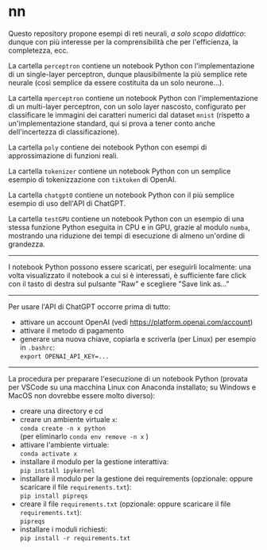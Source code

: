# nn

Questo repository propone esempi di reti neurali, _a solo scopo didattico_: dunque con più interesse per la comprensibilità che per l'efficienza, la completezza, ecc.

La cartella `perceptron` contiene un notebook Python con l'implementazione di un single-layer perceptron, dunque plausibilmente la più semplice rete neurale (così semplice da essere costituita da un solo neurone...).

La cartella `mperceptron` contiene un notebook Python con l'implementazione di un multi-layer perceptron, con un solo layer nascosto, configurato per classificare le immagini dei caratteri numerici dal dataset `mnist` (rispetto a un'implementazione standard, qui si prova a tener conto anche dell'incertezza di classificazione).

La cartella `poly` contiene dei notebook Python con esempi di approssimazione di funzioni reali.

La cartella `tokenizer` contiene un notebook Python con un semplice esempio di tokenizzazione con `tiktoken` di OpenAI.

La cartella `chatgpt0` contiene un notebook Python con il più semplice esempio di uso dell'API di ChatGPT.

La cartella `testGPU` contiene un notebook Python con un esempio di una stessa funzione Python eseguita in CPU e in GPU, grazie al modulo `numba`, mostrando una riduzione dei tempi di esecuzione di almeno un'ordine di grandezza.


---
I notebook Python possono essere scaricati, per eseguirli localmente: una volta visualizzato il notebook a cui si è interessati, è sufficiente fare click con il tasto di destra sul pulsante "Raw" e scegliere "Save link as..."

---
Per usare l'API di ChatGPT occorre prima di tutto:
* attivare un account OpenAI (vedi https://platform.openai.com/account)
* attivare il metodo di pagamento
* generare una nuova chiave, copiarla e scriverla (per Linux) per esempio in `.bashrc`:  
    `export OPENAI_API_KEY=...`

---
La procedura per preparare l'esecuzione di un notebook Python (provata per VSCode su una macchina Linux con Anaconda installato; su Windows e MacOS non dovrebbe essere molto diverso):
* creare una directory e cd
* creare un ambiente virtuale `x`:  
   `conda create -n x python`  
(per eliminarlo `conda env remove -n x` )
* attivare l'ambiente virtuale:  
    `conda activate x`
* installare il modulo per la gestione interattiva:  
    `pip install ipykernel`
* installare il modulo per la gestione dei requirements (opzionale: oppure scaricare il file `requirements.txt`):  
    `pip install pipreqs`
* creare il file `requirements.txt` (opzionale: oppure scaricare il file `requirements.txt`):  
    `pipreqs`
* installare i moduli richiesti:  
    `pip install -r requirements.txt`
